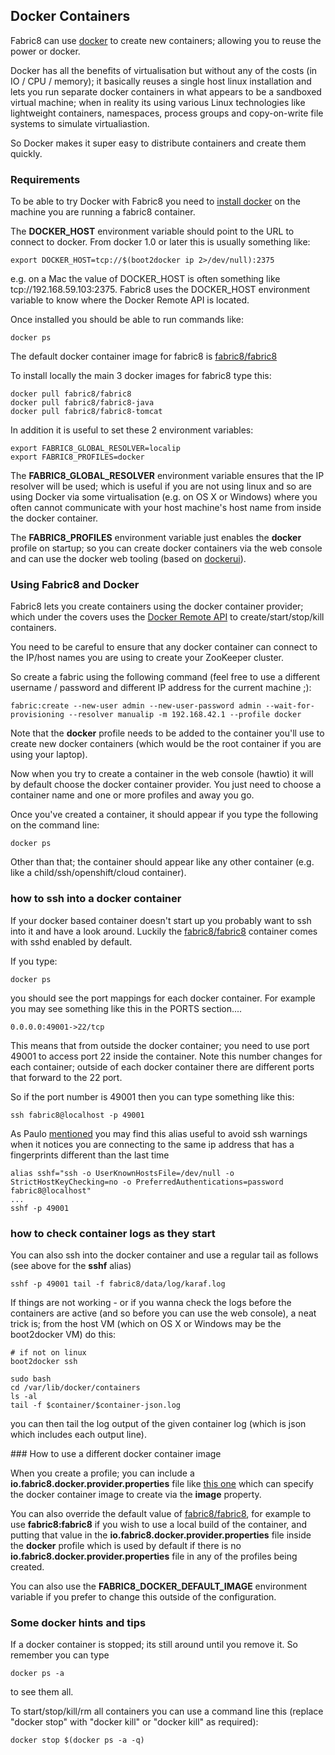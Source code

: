 ## Docker Containers

Fabric8 can use [docker](http://docker.io/) to create new containers; allowing you to reuse the power or docker.

Docker has all the benefits of virtualisation but without any of the costs (in IO / CPU / memory); it basically reuses a single host linux installation and lets you run separate docker containers in what appears to be a sandboxed virtual machine; when in reality its using various Linux technologies like lightweight containers, namespaces, process groups and copy-on-write file systems to simulate virtualiastion.

So Docker makes it super easy to distribute containers and create them quickly.

### Requirements

To be able to try Docker with Fabric8 you need to [install docker](https://www.docker.io/gettingstarted/#h_installation) on the machine you are running a fabric8 container.

The **DOCKER_HOST** environment variable should point to the URL to connect to docker. From docker 1.0 or later this is usually something like:

    export DOCKER_HOST=tcp://$(boot2docker ip 2>/dev/null):2375

e.g. on a Mac the value of DOCKER_HOST is often something like tcp://192.168.59.103:2375. Fabric8 uses the DOCKER_HOST environment variable to know where the Docker Remote API is located.

Once installed you should be able to run commands like:

    docker ps

The default docker container image for fabric8 is [fabric8/fabric8](https://index.docker.io/u/fabric8/fabric8/)

To install locally the main 3 docker images for fabric8 type this:

    docker pull fabric8/fabric8
    docker pull fabric8/fabric8-java
    docker pull fabric8/fabric8-tomcat

In addition it is useful to set these 2 environment variables:

    export FABRIC8_GLOBAL_RESOLVER=localip
    export FABRIC8_PROFILES=docker

The **FABRIC8_GLOBAL_RESOLVER** environment variable ensures that the IP resolver will be used; which is useful if you are not using linux and so are using Docker via some virtualisation (e.g. on OS X or Windows) where you often cannot communicate with your host machine's host name from inside the docker container.

The **FABRIC8_PROFILES** environment variable just enables the **docker** profile on startup; so you can create docker containers via the web console and can use the docker web tooling (based on [dockerui](https://github.com/crosbymichael/dockerui)).

### Using Fabric8 and Docker

Fabric8 lets you create containers using the docker container provider; which under the covers uses the [Docker Remote API](http://docs.docker.io/en/latest/reference/api/docker_remote_api/) to create/start/stop/kill containers.

You need to be careful to ensure that any docker container can connect to the IP/host names you are using to create your ZooKeeper cluster.

So create a fabric using the following command (feel free to use a different username / password and different IP address for the current machine ;):

    fabric:create --new-user admin --new-user-password admin --wait-for-provisioning --resolver manualip -m 192.168.42.1 --profile docker

Note that the **docker** profile needs to be added to the container you'll use to create new docker containers (which would be the root container if you are using your laptop).

Now when you try to create a container in the web console (hawtio) it will by default choose the docker container provider. You just need to choose a container name and one or more profiles and away you go.

Once you've created a container, it should appear if you type the following on the command line:

    docker ps

Other than that; the container should appear like any other container (e.g. like a child/ssh/openshift/cloud container).

### how to ssh into a docker container

If your docker based container doesn't start up you probably want to ssh into it and have a look around. Luckily the [fabric8/fabric8](https://index.docker.io/u/fabric8/fabric8/) container comes with sshd enabled by default.

If you type:

    docker ps

you should see the port mappings for each docker container. For example you may see something like this in the PORTS section....

    0.0.0.0:49001->22/tcp

This means that from outside the docker container; you need to use port 49001 to access port 22 inside the container. Note this number changes for each container; outside of each docker container there are different ports that forward to the 22 port.

So if the port number is 49001 then you can type something like this:

    ssh fabric8@localhost -p 49001

As Paulo [mentioned](https://github.com/paoloantinori/dockerfiles/blob/master/centos/fuse/README.md#suggestions) you may find this alias useful to avoid ssh warnings when it notices you are connecting to the same ip address that has a fingerprints different than the last time

    alias sshf="ssh -o UserKnownHostsFile=/dev/null -o StrictHostKeyChecking=no -o PreferredAuthentications=password fabric8@localhost"
    ...
    sshf -p 49001

### how to check container logs as they start

You can also ssh into the docker container and use a regular tail as follows (see above for the **sshf** alias)

    sshf -p 49001 tail -f fabric8/data/log/karaf.log

If things are not working - or if you wanna check the logs before the containers are active (and so before you can use the web console), a neat trick is; from the host VM (which on OS X or Windows may be the boot2docker VM) do this:

    # if not on linux
    boot2docker ssh

    sudo bash
    cd /var/lib/docker/containers
    ls -al
    tail -f $container/$container-json.log

you can then tail the log output of the given container log (which is json which includes each output line).

### How to use a different docker container image

When you create a profile; you can include a **io.fabric8.docker.provider.properties** file like [this one](https://github.com/jstrachan/fabric8/blob/675/fabric/fabric8-karaf/src/main/resources/distro/fabric/import/fabric/profiles/docker.profile/io.fabric8.docker.provider.properties#L23) which can specify the docker container image to create via the **image** property.

You can also override the default value of [fabric8/fabric8](https://index.docker.io/u/fabric8/fabric8/), for example to use **fabric8:fabric8** if you wish to use a local build of the container, and putting that value in the **io.fabric8.docker.provider.properties** file inside the **docker** profile which is used by default if there is no **io.fabric8.docker.provider.properties** file in any of the profiles being created.

You can also use the **FABRIC8_DOCKER_DEFAULT_IMAGE** environment variable if you prefer to change this outside of the configuration.

### Some docker hints and tips

If a docker container is stopped; its still around until you remove it. So remember you can type

    docker ps -a

to see them all.

To start/stop/kill/rm all containers you can use a command line this (replace "docker stop" with "docker kill" or "docker kill" as required):

    docker stop $(docker ps -a -q)
